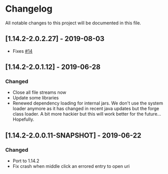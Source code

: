 # Changelog
All notable changes to this project will be documented in this file.

## [1.14.2-2.0.2.27] - 2019-08-03
- Fixes [#14](https://github.com/MC-U-Team/Music-Player/issues/14)

## [1.14.2-2.0.1.12] - 2019-06-28
### Changed
- Close all file streams now
- Update some libraries
- Renewed dependency loading for internal jars. We don't use the system loader anymore as it has changed in recent java updates but the forge class loader. A bit more hackier but this will work better for the future... Hopefully.

## [1.14.2-2.0.0.11-SNAPSHOT] - 2019-06-22
### Changed
- Port to 1.14.2
- Fix crash when middle click an errored entry to open uri
